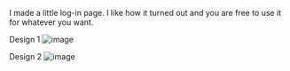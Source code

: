 I made a little log-in page. I like how it turned out and you are free to use it for whatever you want.

Design 1
![image](https://github.com/Br4dley/br4dley.github.io/assets/92441090/a35a6f56-d0df-465e-a43d-7aa142d0f906)

Design 2
![image](https://github.com/Br4dley/br4dley.github.io/assets/92441090/ec273887-563e-4864-ad72-5683420548a8)
